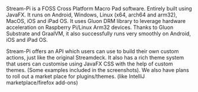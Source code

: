 Stream-Pi is a FOSS Cross Platform Macro Pad software. Entirely built using JavaFX. It runs on Android, 
Windows, Linux (x64, arch64 and arm32), MacOS, iOS and iPad OS. It uses Gluon DRM library to leverage 
hardware acceleration on Raspberry Pi/Linux Arm32 devices. Thanks to Gluon Substrate and GraalVM, it also 
successfully runs very smoothly on Android, iOS and iPad OS.

Stream-Pi offers an API which users can use to build their own custom actions, just like the original 
Streamdeck. It also has a rich theme system that users can customise using JavaFX CSS with the help of 
custom themes. (Some examples included in the screenshots). We also have plans to roll out a market place 
for plugins/themes. (like IntelliJ marketplace/firefox add-ons)
